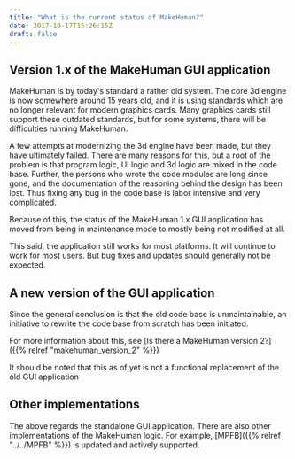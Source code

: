 ```yaml
---
title: "What is the current status of MakeHuman?"
date: 2017-10-17T15:26:15Z
draft: false
---
```


## Version 1.x of the MakeHuman GUI application

MakeHuman is by today's standard a rather old system. The core 3d engine is now somewhere around 15 years old, and it is using standards which 
are no longer relevant for modern graphics cards. Many graphics cards still support these outdated standards, but for some systems, there will
be difficulties running MakeHuman.

A few attempts at modernizing the 3d engine have been made, but they have ultimately failed. There are many reasons for this, but a root of the
problem is that program logic, UI logic and 3d logic are mixed in the code base. Further, the persons who wrote the code modules are long since
gone, and the documentation of the reasoning behind the design has been lost. Thus fixing any bug in the code base is labor intensive and very
complicated.

Because of this, the status of the MakeHuman 1.x GUI application has moved from being in maintenance mode to mostly being not modified at all.

This said, the application still works for most platforms. It will continue to work for most users. But bug fixes and updates should generally not be expected.

## A new version of the GUI application

Since the general conclusion is that the old code base is unmaintainable, an initiative to rewrite the code base from scratch has been initiated.

For more information about this, see [Is there a MakeHuman version 2?]({{% relref "makehuman_version_2" %}})

It should be noted that this as of yet is not a functional replacement of the old GUI application

## Other implementations

The above regards the standalone GUI application. There are also other implementations of the MakeHuman logic. For example,
[MPFB]({{% relref "../../MPFB" %}}) is updated and actively supported.
